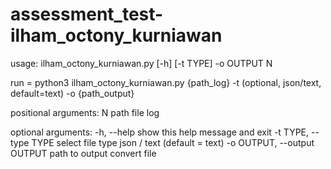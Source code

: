 # assessment_test-ilham_octony_kurniawan

usage: ilham_octony_kurniawan.py [-h] [-t TYPE] -o OUTPUT N

run = python3 ilham_octony_kurniawan.py {path_log} -t (optional, json/text,
default=text) -o {path_output}

positional arguments:
  N                     path file log

optional arguments:
  -h, --help            show this help message and exit
  -t TYPE, --type TYPE  select file type json / text (default = text)
  -o OUTPUT, --output OUTPUT
                        path to output convert file
